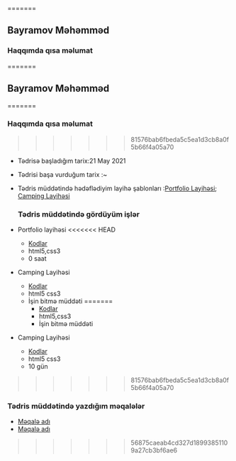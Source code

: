 
=======

## Bayramov Məhəmməd

### Haqqımda qısa məlumat

=======
## Bayramov Məhəmməd
  =======
  ###  Haqqımda qısa məlumat
  
>>>>>>> 81576bab6fbeda5c5ea1d3cb8a0f5b66f4a05a70
- Tədrisə başladığım tarix:21 May 2021
- Tədrisi başa vurduğum tarix :~
- Tədris müddətində hədəflədiyim layihə şablonları :[Portfolio Layihəsi](https://preview.themeforest.net/item/ryan-vcard-resume-cv-template/full_screen_preview/21584603?_ga=2.63814447.1256825855.1622877121-208011428.1622145477); [Camping Layihəsi](https://www.kamperest.com)

  ### Tədris müddətində gördüyüm işlər

- Portfolio layihəsi
<<<<<<< HEAD
  - [Kodlar]()
  - html5,css3
  - 0 saat
- Camping Layihəsi
  - [Kodlar]()
  - html5 css3
  - İşin bitmə müddəti
=======
    - [Kodlar]()
    - html5,css3
    - İşin bitmə müddəti
- Camping Layihəsi
    - [Kodlar]()
    - html5 css3
    - 10 gün
>>>>>>> 81576bab6fbeda5c5ea1d3cb8a0f5b66f4a05a70

### Tədris müddətində yazdığım məqalələr

- [Məqalə adı]()
- [Məqalə adı]()

> > > > > > > 56875caeab4cd327d18993851109a27cb3bf6ae6
